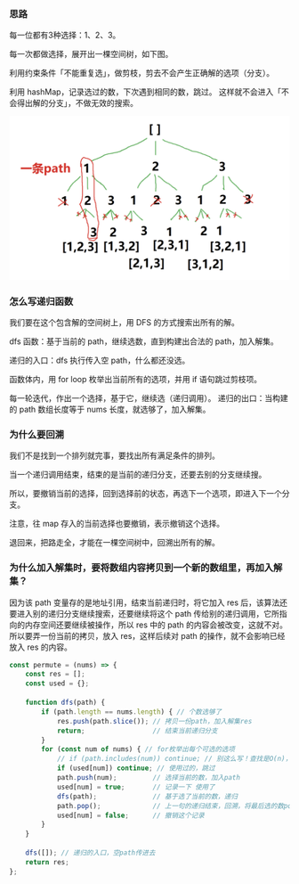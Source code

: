 ### 思路
每一位都有3种选择：1、2、3。

每一次都做选择，展开出一棵空间树，如下图。

利用约束条件「不能重复选」，做剪枝，剪去不会产生正确解的选项（分支）。

利用 hashMap，记录选过的数，下次遇到相同的数，跳过。
这样就不会进入「不会得出解的分支」，不做无效的搜索。

![alt text](image.png)


### 怎么写递归函数
我们要在这个包含解的空间树上，用 DFS 的方式搜索出所有的解。

dfs 函数：基于当前的 path，继续选数，直到构建出合法的 path，加入解集。

递归的入口：dfs 执行传入空 path，什么都还没选。

函数体内，用 for loop 枚举出当前所有的选项，并用 if 语句跳过剪枝项。

每一轮迭代，作出一个选择，基于它，继续选（递归调用）。
递归的出口：当构建的 path 数组长度等于 nums 长度，就选够了，加入解集。

### 为什么要回溯
我们不是找到一个排列就完事，要找出所有满足条件的排列。

当一个递归调用结束，结束的是当前的递归分支，还要去别的分支继续搜。

所以，要撤销当前的选择，回到选择前的状态，再选下一个选项，即进入下一个分支。

注意，往 map 存入的当前选择也要撤销，表示撤销这个选择。

退回来，把路走全，才能在一棵空间树中，回溯出所有的解。


### 为什么加入解集时，要将数组内容拷贝到一个新的数组里，再加入解集？

因为该 path 变量存的是地址引用，结束当前递归时，将它加入 res 后，该算法还要进入别的递归分支继续搜索，还要继续将这个 path 传给别的递归调用，它所指向的内存空间还要继续被操作，所以 res 中的 path 的内容会被改变，这就不对。
所以要弄一份当前的拷贝，放入 res，这样后续对 path 的操作，就不会影响已经放入 res 的内容。


```ts
const permute = (nums) => {
    const res = [];
    const used = {};

    function dfs(path) {
        if (path.length == nums.length) { // 个数选够了
            res.push(path.slice()); // 拷贝一份path，加入解集res
            return;                 // 结束当前递归分支
        }
        for (const num of nums) { // for枚举出每个可选的选项
            // if (path.includes(num)) continue; // 别这么写！查找是O(n)，增加时间复杂度
            if (used[num]) continue; // 使用过的，跳过
            path.push(num);         // 选择当前的数，加入path
            used[num] = true;       // 记录一下 使用了
            dfs(path);              // 基于选了当前的数，递归
            path.pop();             // 上一句的递归结束，回溯，将最后选的数pop出来
            used[num] = false;      // 撤销这个记录
        }
    }

    dfs([]); // 递归的入口，空path传进去
    return res;
};
```